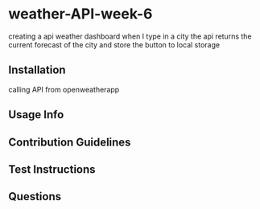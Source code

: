 # weather-API-week-6
creating a api weather dashboard 
when I type in a city the api returns the current forecast of the city and store the button to local storage 
## Installation

calling API from openweatherapp

## Usage Info


## Contribution Guidelines


## Test Instructions



## Questions